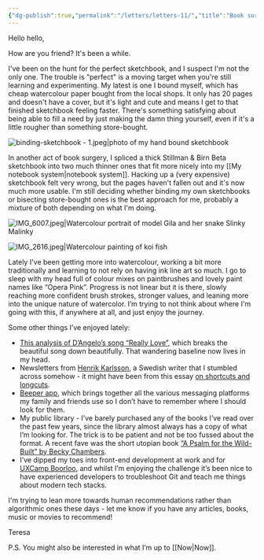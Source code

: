 ```yaml
---
{"dg-publish":true,"permalink":"/letters/letters-11/","title":"Book surgery and non-linear progress","tags":["letters"],"noteIcon":"","created":"2024-10-06"}
---
```


Hello hello,

How are you friend? It's been a while.

I've been on the hunt for the perfect sketchbook, and I suspect I'm not the only one. The trouble is "perfect" is a moving target when you're still learning and experimenting. My latest is one I bound myself, which has cheap watercolour paper bought from the local shops. It only has 20 pages and doesn't have a cover, but it's light and cute and means I get to that finished sketchbook feeling faster. There's something satisfying about being able to fill a need by just making the damn thing yourself, even if it's a little rougher than something store-bought. 

![binding-sketchbook - 1.jpeg|photo of my hand bound sketchbook](/img/user/assets/binding-sketchbook%20-%201.jpeg)

In another act of book surgery, I spliced a thick Stillman & Birn Beta sketchbook into two much thinner ones that fit more nicely into my [[My notebook system\|notebook system]]. Hacking up a (very expensive) sketchbook felt very wrong, but the pages haven't fallen out and it's now much more usable. I'm still deciding whether binding my own sketchbooks or bisecting store-bought ones is the best approach for me, probably a mixture of both depending on what I'm doing. 

![IMG_6007.jpeg|Watercolour portrait of model Gila and her snake Slinky Malinky](/img/user/assets/IMG_6007.jpeg)

![IMG_2616.jpeg|Watercolour painting of koi fish](/img/user/assets/IMG_2616.jpeg)

Lately I've been getting more into watercolour, working a bit more traditionally and learning to not rely on having ink line art so much. I go to sleep with my head full of colour mixes on paintbrushes and lovely paint names like “Opera Pink”. Progress is not linear but it is there, slowly reaching more confident brush strokes, stronger values, and leaning more into the unique nature of watercolor. I’m trying to not think about where I'm going with this, if anywhere at all, and just enjoy the journey.

Some other things I’ve enjoyed lately:

* [This analysis of D’Angelo’s song “Really Love”](https://www.youtube.com/watch?v=UCALQl9UYYk), which breaks the beautiful song down beautifully. That wandering baseline now lives in my head.
* Newsletters from [Henrik Karlsson](https://www.henrikkarlsson.xyz/), a Swedish writer that I stumbled across somehow - it might have been from this essay [on shortcuts and longcuts](https://www.henrikkarlsson.xyz/p/on-shortcuts-and-longcuts).
* [Beeper app](https://www.beeper.com/), which brings together all the various messaging platforms my family and friends use so I don’t have to remember where I should look for them.
* My public library - I’ve barely purchased any of the books I’ve read over the past few years, since the library almost always has a copy of what I’m looking for. The trick is to be patient and not be too fussed about the format. A recent fave was the short utopian book [“A Psalm for the Wild-Built” by Becky Chambers](https://www.google.com.au/books/edition/_/XgT6DwAAQBAJ?hl=en).
* I’ve dipped my toes into front-end development at work and for [UXCamp Boorloo](https://uxcamp.au/), and whilst I’m enjoying the challenge it’s been nice to have experienced developers to troubleshoot Git and teach me things about modern tech stacks.

I'm trying to lean more towards human recommendations rather than algorithmic ones these days - let me know if you have any articles, books, music or movies to recommend!

Teresa

P.S. You might also be interested in what I’m up to [[Now\|Now]].